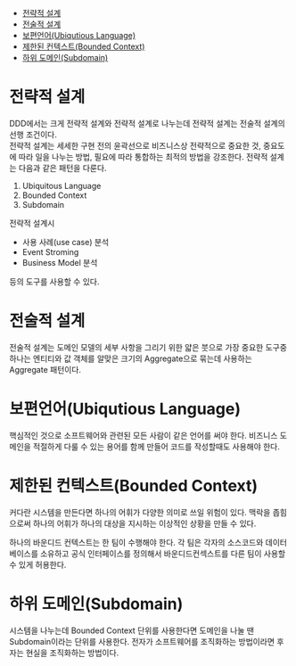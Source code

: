 - [전략적 설계](#전략적-설계)
- [전술적 설계](#전술적-설계)
- [보편언어(Ubiqutious Language)](#보편언어ubiqutious-language)
- [제한된 컨텍스트(Bounded Context)](#제한된-컨텍스트bounded-context)
- [하위 도메인(Subdomain)](#하위-도메인subdomain)

# 전략적 설계
DDD에서는 크게 전략적 설계와 전략적 설계로 나누는데 전략적 설계는 전술적 설계의 선행 조건이다.  
전략적 설계는 세세한 구현 전의 윤곽선으로 비즈니스상 전략적으로 중요한 것, 중요도에 따라 일을 나누는 방법, 필요에 따라 통합하는 최적의 방법을 강조한다.
전략적 설계는 다음과 같은 패턴을 다룬다.

1. Ubiquitous Language
2. Bounded Context
3. Subdomain

전략적 설계시
- 사용 사례(use case) 분석
- Event Stroming
- Business Model 분석  
  
등의 도구를 사용할 수 있다.


# 전술적 설계
전술적 설계는 도메인 모델의 세부 사항을 그리기 위한 얇은 붓으로 가장 중요한 도구중 하나는 엔티티와 값 객체를 알맞은 크기의 Aggregate으로 묶는데 사용하는 Aggregate 패턴이다.

# 보편언어(Ubiqutious Language)
핵심적인 것으로 소프트웨어와 관련된 모든 사람이 같은 언어를 써야 한다. 비즈니스 도메인을 적절하게 다룰 수 있는 용어를 함께 만들어 코드를 작성할때도 사용해야 한다. 

# 제한된 컨텍스트(Bounded Context)
커다란 시스템을 만든다면 하나의 어휘가 다양한 의미로 쓰일 위험이 있다. 맥락을 좁힘으로써 하나의 어휘가 하나의 대상을 지시하는 이상적인 상황을 만들 수 있다.

하나의 바운디드 컨텍스트는 한 팀이 수행해야 한다. 각 팀은 각자의 소스코드와 데이터베이스를 소유하고 공식 인터페이스를 정의해서 바운디드컨섹스트를 다른 팀이 사용할 수 있게 허용한다.

# 하위 도메인(Subdomain)
시스템을 나누는데 Bounded Context 단위를 사용한다면 도메인을 나눌 땐 Subdomain이라는 단위를 사용한다. 전자가 소프트웨어를 조직화하는 방법이라면 후자는 현실을 조직화하는 방법이다.
